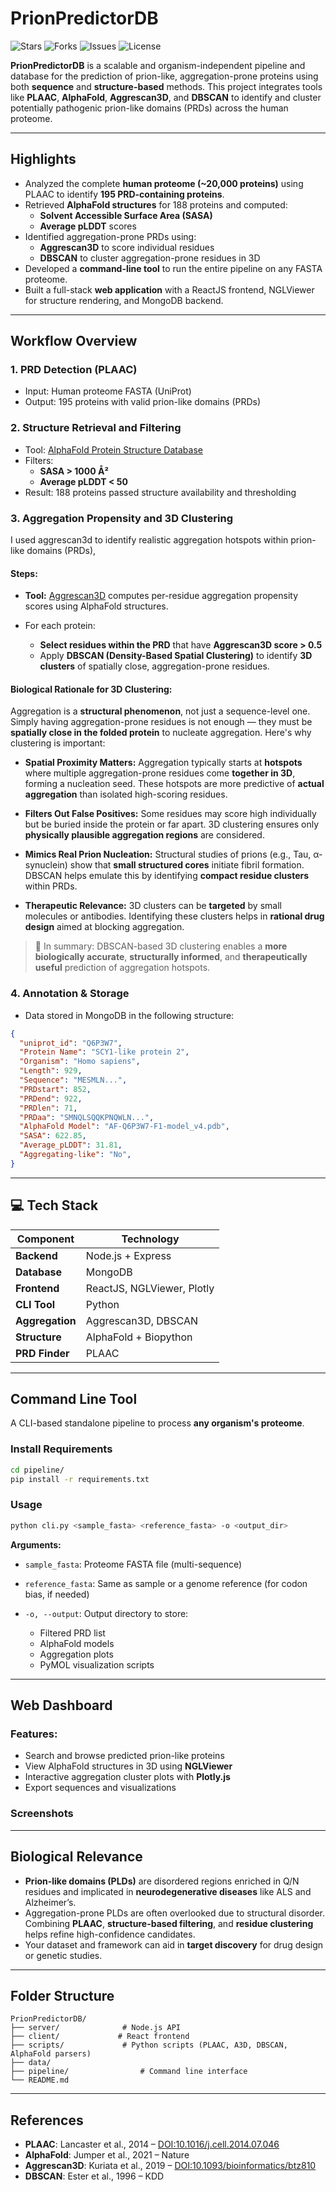 
# PrionPredictorDB
![Stars](https://img.shields.io/github/stars/hydraharish123/PrionPredictorDB?style=social)
![Forks](https://img.shields.io/github/forks/hydraharish123/PrionPredictorDB?style=social)
![Issues](https://img.shields.io/github/issues/hydraharish123/PrionPredictorDB)
![License](https://img.shields.io/github/license/hydraharish123/PrionPredictorDB)

**PrionPredictorDB** is a scalable and organism-independent pipeline and database for the prediction of prion-like, aggregation-prone proteins using both **sequence** and **structure-based** methods. This project integrates tools like **PLAAC**, **AlphaFold**, **Aggrescan3D**, and **DBSCAN** to identify and cluster potentially pathogenic prion-like domains (PRDs) across the human proteome.

---

## Highlights

- Analyzed the complete **human proteome (~20,000 proteins)** using PLAAC to identify **195 PRD-containing proteins**.
- Retrieved **AlphaFold structures** for 188 proteins and computed:
  - **Solvent Accessible Surface Area (SASA)**
  - **Average pLDDT** scores
- Identified aggregation-prone PRDs using:
  - **Aggrescan3D** to score individual residues
  - **DBSCAN** to cluster aggregation-prone residues in 3D
- Developed a **command-line tool** to run the entire pipeline on any FASTA proteome.
- Built a full-stack **web application** with a ReactJS frontend, NGLViewer for structure rendering, and MongoDB backend.

---

## Workflow Overview

### 1. **PRD Detection (PLAAC)**
- Input: Human proteome FASTA (UniProt)
- Output: 195 proteins with valid prion-like domains (PRDs)

### 2. **Structure Retrieval and Filtering**
- Tool: [AlphaFold Protein Structure Database](https://alphafold.ebi.ac.uk/)
- Filters:
  - **SASA > 1000 Å²**
  - **Average pLDDT < 50**
- Result: 188 proteins passed structure availability and thresholding

### 3. Aggregation Propensity and 3D Clustering

I used aggrescan3d to identify realistic aggregation hotspots within prion-like domains (PRDs),

#### Steps:

* **Tool:** [Aggrescan3D](http://biocomp.chem.uw.edu.pl/A3D/) computes per-residue aggregation propensity scores using AlphaFold structures.
* For each protein:

  * **Select residues within the PRD** that have **Aggrescan3D score > 0.5**
  * Apply **DBSCAN (Density-Based Spatial Clustering)** to identify **3D clusters** of spatially close, aggregation-prone residues.

#### Biological Rationale for 3D Clustering:

Aggregation is a **structural phenomenon**, not just a sequence-level one. Simply having aggregation-prone residues is not enough — they must be **spatially close in the folded protein** to nucleate aggregation. Here's why clustering is important:

* **Spatial Proximity Matters:**
  Aggregation typically starts at **hotspots** where multiple aggregation-prone residues come **together in 3D**, forming a nucleation seed. These hotspots are more predictive of **actual aggregation** than isolated high-scoring residues.

* **Filters Out False Positives:**
  Some residues may score high individually but be buried inside the protein or far apart. 3D clustering ensures only **physically plausible aggregation regions** are considered.

* **Mimics Real Prion Nucleation:**
  Structural studies of prions (e.g., Tau, α-synuclein) show that **small structured cores** initiate fibril formation. DBSCAN helps emulate this by identifying **compact residue clusters** within PRDs.

* **Therapeutic Relevance:**
  3D clusters can be **targeted** by small molecules or antibodies. Identifying these clusters helps in **rational drug design** aimed at blocking aggregation.

> 📌 In summary: DBSCAN-based 3D clustering enables a **more biologically accurate**, **structurally informed**, and **therapeutically useful** prediction of aggregation hotspots.



### 4. **Annotation & Storage**
- Data stored in MongoDB in the following structure:

```json
{
  "uniprot_id": "Q6P3W7",
  "Protein Name": "SCY1-like protein 2",
  "Organism": "Homo sapiens",
  "Length": 929,
  "Sequence": "MESMLN...",
  "PRDstart": 852,
  "PRDend": 922,
  "PRDlen": 71,
  "PRDaa": "SMNQLSQQKPNQWLN...",
  "AlphaFold Model": "AF-Q6P3W7-F1-model_v4.pdb",
  "SASA": 622.85,
  "Average_pLDDT": 31.81,
  "Aggregating-like": "No",
}
````

---

## 💻 Tech Stack

| Component       | Technology                 |
| --------------- | -------------------------- |
| **Backend**     | Node.js + Express          |
| **Database**    | MongoDB                    |
| **Frontend**    | ReactJS, NGLViewer, Plotly |
| **CLI Tool**    | Python                     |
| **Aggregation** | Aggrescan3D, DBSCAN        |
| **Structure**   | AlphaFold + Biopython      |
| **PRD Finder**  | PLAAC                      |

---

## Command Line Tool

A CLI-based standalone pipeline to process **any organism's proteome**.

### Install Requirements

```bash
cd pipeline/
pip install -r requirements.txt
```

### Usage

```bash
python cli.py <sample_fasta> <reference_fasta> -o <output_dir>
```

**Arguments:**

* `sample_fasta`: Proteome FASTA file (multi-sequence)
* `reference_fasta`: Same as sample or a genome reference (for codon bias, if needed)
* `-o, --output`: Output directory to store:

  * Filtered PRD list
  * AlphaFold models
  * Aggregation plots
  * PyMOL visualization scripts

---

## Web Dashboard

### Features:

* Search and browse predicted prion-like proteins
* View AlphaFold structures in 3D using **NGLViewer**
* Interactive aggregation cluster plots with **Plotly.js**
* Export sequences and visualizations

### Screenshots



---

## Biological Relevance

* **Prion-like domains (PLDs)** are disordered regions enriched in Q/N residues and implicated in **neurodegenerative diseases** like ALS and Alzheimer’s.
* Aggregation-prone PLDs are often overlooked due to structural disorder. Combining **PLAAC**, **structure-based filtering**, and **residue clustering** helps refine high-confidence candidates.
* Your dataset and framework can aid in **target discovery** for drug design or genetic studies.

---

## Folder Structure

```
PrionPredictorDB/
├── server/              # Node.js API
├── client/             # React frontend
├── scripts/             # Python scripts (PLAAC, A3D, DBSCAN, AlphaFold parsers)
├── data/               
├── pipeline/                # Command line interface
└── README.md
```

---

## References

* **PLAAC**: Lancaster et al., 2014 – [DOI:10.1016/j.cell.2014.07.046](https://doi.org/10.1016/j.cell.2014.07.046)
* **AlphaFold**: Jumper et al., 2021 – Nature
* **Aggrescan3D**: Kuriata et al., 2019 – [DOI:10.1093/bioinformatics/btz810](https://doi.org/10.1093/bioinformatics/btz810)
* **DBSCAN**: Ester et al., 1996 – KDD


